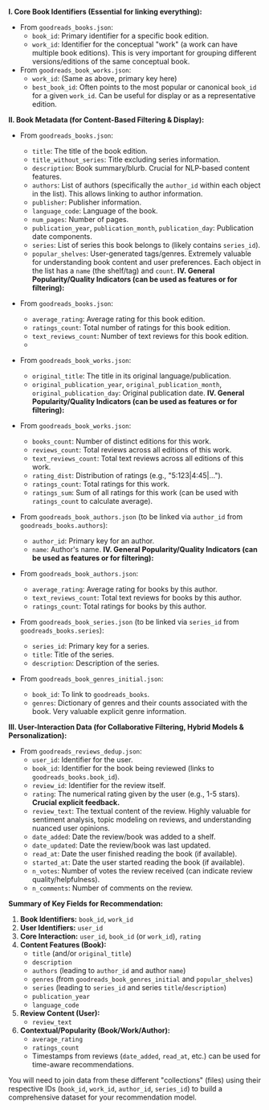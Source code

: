 **I. Core Book Identifiers (Essential for linking everything):**

*   From `goodreads_books.json`:
    *   `book_id`: Primary identifier for a specific book edition.
    *   `work_id`: Identifier for the conceptual "work" (a work can have multiple book editions). This is very important for grouping different versions/editions of the same conceptual book.
*   From `goodreads_book_works.json`:
    *   `work_id`: (Same as above, primary key here)
    *   `best_book_id`: Often points to the most popular or canonical `book_id` for a given `work_id`. Can be useful for display or as a representative edition.

**II. Book Metadata (for Content-Based Filtering & Display):**

*   From `goodreads_books.json`:
    *   `title`: The title of the book edition.
    *   `title_without_series`: Title excluding series information.
    *   `description`: Book summary/blurb. Crucial for NLP-based content features.
    *   `authors`: List of authors (specifically the `author_id` within each object in the list). This allows linking to author information.
    *   `publisher`: Publisher information.
    *   `language_code`: Language of the book.
    *   `num_pages`: Number of pages.
    *   `publication_year`, `publication_month`, `publication_day`: Publication date components.
    *   `series`: List of series this book belongs to (likely contains `series_id`).
    *   `popular_shelves`: User-generated tags/genres. Extremely valuable for understanding book content and user preferences. Each object in the list has a `name` (the shelf/tag) and `count`.
    **IV. General Popularity/Quality Indicators (can be used as features or for filtering):**
*   From `goodreads_books.json`:
    *   `average_rating`: Average rating for this book edition.
    *   `ratings_count`: Total number of ratings for this book edition.
    *   `text_reviews_count`: Number of text reviews for this book edition.
    * 
*   From `goodreads_book_works.json`:
    *   `original_title`: The title in its original language/publication.
    *   `original_publication_year`, `original_publication_month`, `original_publication_day`: Original publication date.
**IV. General Popularity/Quality Indicators (can be used as features or for filtering):**
*   From `goodreads_book_works.json`:
    *   `books_count`: Number of distinct editions for this work.
    *   `reviews_count`: Total reviews across all editions of this work.
    *   `text_reviews_count`: Total text reviews across all editions of this work.
    *   `rating_dist`: Distribution of ratings (e.g., "5:123|4:45|...").
    *   `ratings_count`: Total ratings for this work.
    *   `ratings_sum`: Sum of all ratings for this work (can be used with `ratings_count` to calculate average).
    
*   From `goodreads_book_authors.json` (to be linked via `author_id` from `goodreads_books.authors`):
    *   `author_id`: Primary key for an author.
    *   `name`: Author's name.
**IV. General Popularity/Quality Indicators (can be used as features or for filtering):**
*   From `goodreads_book_authors.json`:
    *   `average_rating`: Average rating for books by this author.
    *   `text_reviews_count`: Total text reviews for books by this author.
    *   `ratings_count`: Total ratings for books by this author.
    
*   From `goodreads_book_series.json` (to be linked via `series_id` from `goodreads_books.series`):
    *   `series_id`: Primary key for a series.
    *   `title`: Title of the series.
    *   `description`: Description of the series.
    
*   From `goodreads_book_genres_initial.json`:
    *   `book_id`: To link to `goodreads_books`.
    *   `genres`: Dictionary of genres and their counts associated with the book. Very valuable explicit genre information.

**III. User-Interaction Data (for Collaborative Filtering, Hybrid Models & Personalization):**
*   From `goodreads_reviews_dedup.json`:
    *   `user_id`: Identifier for the user.
    *   `book_id`: Identifier for the book being reviewed (links to `goodreads_books.book_id`).
    *   `review_id`: Identifier for the review itself.
    *   `rating`: The numerical rating given by the user (e.g., 1-5 stars). **Crucial explicit feedback.**
    *   `review_text`: The textual content of the review. Highly valuable for sentiment analysis, topic modeling on reviews, and understanding nuanced user opinions.
    *   `date_added`: Date the review/book was added to a shelf.
    *   `date_updated`: Date the review/book was last updated.
    *   `read_at`: Date the user finished reading the book (if available).
    *   `started_at`: Date the user started reading the book (if available).
    *   `n_votes`: Number of votes the review received (can indicate review quality/helpfulness).
    *   `n_comments`: Number of comments on the review.



**Summary of Key Fields for Recommendation:**

1.  **Book Identifiers:** `book_id`, `work_id`
2.  **User Identifiers:** `user_id`
3.  **Core Interaction:** `user_id`, `book_id` (or `work_id`), `rating`
4.  **Content Features (Book):**
    *   `title` (and/or `original_title`)
    *   `description`
    *   `authors` (leading to `author_id` and author `name`)
    *   `genres` (from `goodreads_book_genres_initial` and `popular_shelves`)
    *   `series` (leading to `series_id` and series `title`/`description`)
    *   `publication_year`
    *   `language_code`
5.  **Review Content (User):**
    *   `review_text`
6.  **Contextual/Popularity (Book/Work/Author):**
    *   `average_rating`
    *   `ratings_count`
    *   Timestamps from reviews (`date_added`, `read_at`, etc.) can be used for time-aware recommendations.

You will need to join data from these different "collections" (files) using their respective IDs (`book_id`, `work_id`, `author_id`, `series_id`) to build a comprehensive dataset for your recommendation model.